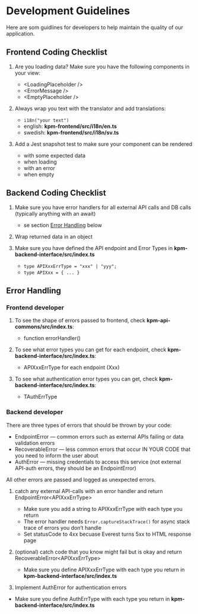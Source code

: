 # Development Guidelines
Here are som guidlines for developers to help maintain the quality of our application.

## Frontend Coding Checklist

1. Are you loading data? Make sure you have the following components in your view:

    - \<LoadingPlaceholder /\>
    - \<ErrorMessage /\>
    - \<EmptyPlaceholder /\>

2. Always wrap you text with the translator and add translations:

    - `i18n("your text")`
    - english: **kpm-frontend/src/i18n/en.ts**
    - swedish: **kpm-frontend/src/i18n/sv.ts**

3. Add a Jest snapshot test to make sure your component can be rendered

    - with some expected data
    - when loading
    - with an error
    - when empty

## Backend Coding Checklist

1. Make sure you have error handlers for all external API calls and DB calls (typically anything with an await)

    - se section [Error Handling](#error-handling) below

2. Wrap returned data in an object

3. Make sure you have defined the API endpoint and Error Types in  **kpm-backend-interface/src/index.ts**

    - `type APIXxxErrType = "xxx" | "yyy";`
    - `type APIXxx = { ... }`

## Error Handling

### Frontend developer
1. To see the shape of errors passed to frontend, check **kpm-api-commons/src/index.ts**:

    - function errorHandler()

2. To see what error types you can get for each endpoint, check **kpm-backend-interface/src/index.ts**:

    - APIXxxErrType for each endpoint (Xxx)

3. To see what authentication error types you can get, check **kpm-backend-interface/src/index.ts**:

    - TAuthErrType

### Backend developer
There are three types of errors that should be thrown by your code:

- EndpointError — common errors such as external APIs failing or data validation errors
- RecoverableError — less common errors that occur IN YOUR CODE that you need to inform the user about
- AuthError — missing credentials to access this service (not external API-auth errors, they should be an EndpointError)

All other errors are passed and logged as unexpected errors.

1. catch any external API-calls with an error handler and return EndpointError\<APIXxxErrType\>

    - Make sure you add a string to APIXxxErrType with each type you return
    - The error handler needs `Error.captureStackTrace()` for async stack trace of errors you don’t handle
    - Set statusCode to 4xx becuase Everest turns 5xx to HTML response page

2. (optional) catch code that you know might fail but is okay and return RecoverableError\<APIXxxErrType\>

    - Make sure you define APIXxxErrType with each type you return in  **kpm-backend-interface/src/index.ts**

3. Implement AuthError for authentication errors

  - Make sure you define AuthErrType with each type you return in  **kpm-backend-interface/src/index.ts**

